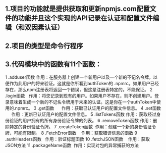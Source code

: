 ## 1.项目的功能就是提供获取和更新npmjs.com配置文件的功能并且这个实现的API记录在认证和配置文件编辑（和双因素认证）
## 2.项目的类型是命令行程序
## 3.代码模块中的函数有11个函数：
1 .adduser函数 作用：在服务器上创建一个新用户以及一个新的不记名令牌，以便作为此用户的将来验证。这就是你所看到authToken的 .npmrc。如果用户已经存在，那么npm注册表将返回一个错误，但这是注册表特定的，不能保证。
2 .login函数   作用：将您记录到现有的用户。如果用户不存在，则不创建用户。登录意味着生成一个新的不记名令牌用于未来的认证。这是你在一个authToken中使用的.npmrc。
3 .get函数      作用：获取已认证用户的配置文件信息。
4 .set函数      作用：更新已认证用户的配置文件信息。
5 .listTokens函数 作用：获取经过身份验证的用户拥有的所有身份验证令牌的列表。
6 .removeToken函数 作用：删除特定的身份验证令牌。
7 .createToken函数  作用：创建一个新的身份验证令牌，可能有限制。
8 .FetchError函数    作用：获取错误信息的函数
9 .authHeaders函数   作用：验证标题函数
10 .fetchJSON函数    作用：获取JSON方法
11 .packageName函数  作用：实现对包的异常捕获的方法
